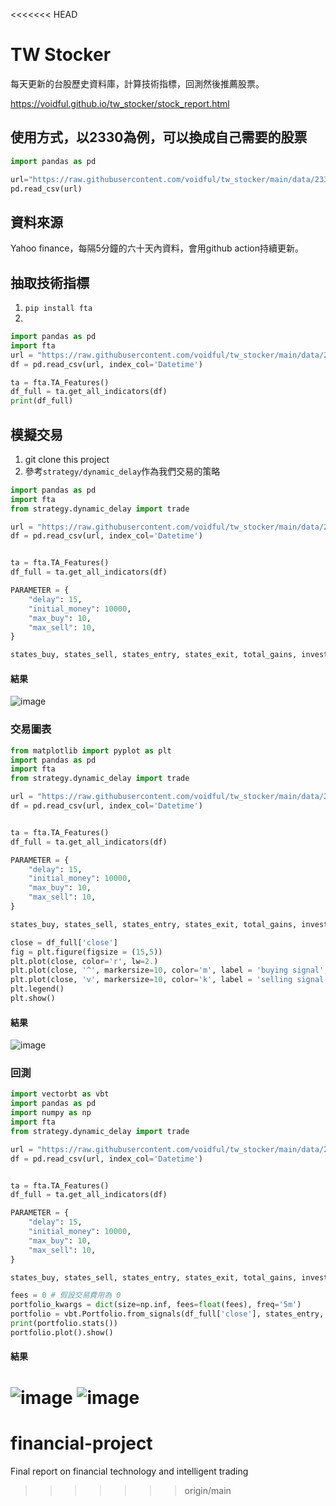 <<<<<<< HEAD
# TW Stocker

每天更新的台股歷史資料庫，計算技術指標，回測然後推薦股票。  

https://voidful.github.io/tw_stocker/stock_report.html

## 使用方式，以2330為例，可以換成自己需要的股票

```python
import pandas as pd

url="https://raw.githubusercontent.com/voidful/tw_stocker/main/data/2330.csv"
pd.read_csv(url)
```

## 資料來源
Yahoo finance，每隔5分鐘的六十天內資料，會用github action持續更新。

## 抽取技術指標
1. `pip install fta`
2. 
```python
import pandas as pd
import fta
url = "https://raw.githubusercontent.com/voidful/tw_stocker/main/data/2330.csv"
df = pd.read_csv(url, index_col='Datetime')

ta = fta.TA_Features()
df_full = ta.get_all_indicators(df)
print(df_full)
```

## 模擬交易
1. git clone this project  
2. 參考`strategy/dynamic_delay`作為我們交易的策略  
```python
import pandas as pd
import fta
from strategy.dynamic_delay import trade

url = "https://raw.githubusercontent.com/voidful/tw_stocker/main/data/2330.csv"
df = pd.read_csv(url, index_col='Datetime')


ta = fta.TA_Features()
df_full = ta.get_all_indicators(df)

PARAMETER = {
    "delay": 15,
    "initial_money": 10000,
    "max_buy": 10,
    "max_sell": 10,
}

states_buy, states_sell, states_entry, states_exit, total_gains, invest = trade(df_full, **PARAMETER)
```
#### 結果
![image](./img/trade_record.png)

### 交易圖表
```python
from matplotlib import pyplot as plt
import pandas as pd
import fta
from strategy.dynamic_delay import trade

url = "https://raw.githubusercontent.com/voidful/tw_stocker/main/data/2330.csv"
df = pd.read_csv(url, index_col='Datetime')


ta = fta.TA_Features()
df_full = ta.get_all_indicators(df)

PARAMETER = {
    "delay": 15,
    "initial_money": 10000,
    "max_buy": 10,
    "max_sell": 10,
}

states_buy, states_sell, states_entry, states_exit, total_gains, invest = trade(df_full, **PARAMETER)

close = df_full['close']
fig = plt.figure(figsize = (15,5))
plt.plot(close, color='r', lw=2.)
plt.plot(close, '^', markersize=10, color='m', label = 'buying signal', markevery = states_buy)
plt.plot(close, 'v', markersize=10, color='k', label = 'selling signal', markevery = states_sell)
plt.legend()
plt.show()
```
#### 結果
![image](./img/trade_graph.png)

### 回測
```python
import vectorbt as vbt
import pandas as pd
import numpy as np
import fta
from strategy.dynamic_delay import trade

url = "https://raw.githubusercontent.com/voidful/tw_stocker/main/data/2330.csv"
df = pd.read_csv(url, index_col='Datetime')


ta = fta.TA_Features()
df_full = ta.get_all_indicators(df)

PARAMETER = {
    "delay": 15,
    "initial_money": 10000,
    "max_buy": 10,
    "max_sell": 10,
}

states_buy, states_sell, states_entry, states_exit, total_gains, invest = trade(df_full, **PARAMETER)

fees = 0 # 假設交易費用為 0
portfolio_kwargs = dict(size=np.inf, fees=float(fees), freq='5m')
portfolio = vbt.Portfolio.from_signals(df_full['close'], states_entry, states_exit, **portfolio_kwargs)
print(portfolio.stats())
portfolio.plot().show()
```
#### 結果
![image](./img/result_stat.png)
![image](./img/result_graph.png)
=======
# financial-project
Final report on financial technology and intelligent trading
>>>>>>> origin/main
